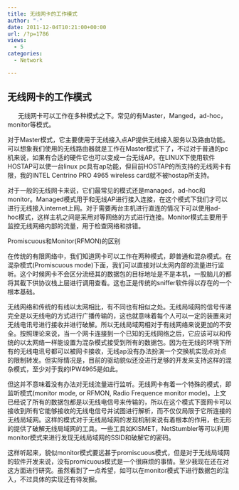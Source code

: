 ```yaml
---
title: 无线网卡的工作模式
author: "-"
date: 2011-12-04T10:21:00+00:00
url: /?p=1786
views:
  - 5
categories:
  - Network

---
```

## 无线网卡的工作模式

       无线网卡可以工作在多种模式之下。常见的有Master，Manged，ad-hoc，monitor等模式。
  
对于Master模式，它主要使用于无线接入点AP提供无线接入服务以及路由功能。可以想象我们使用的无线路由器就是工作在Master模式下了，不过对于普通的pc机来说，如果有合适的硬件它也可以变成一台无线AP。在LINUX下使用软件HOSTAP可以使一台linux pc具有ap功能，但目前HOSTAP的所支持的无线网卡有限，我的INTEL Centrino PRO 4965 wireless card就不被hostap所支持。
  
对于一般的无线网卡来说，它们最常见的模式还是managed，ad-hoc和monitor。Managed模式用于和无线AP进行接入连接，在这个模式下我们才可以进行无线接入internet上网。对于需要两台主机进行直连的情况下可以使用ad-hoc模式，这样主机之间是采用对等网络的方式进行连接。Monitor模式主要用于监控无线网络内部的流量，用于检查网络和排错。
  

 Promiscuous和Monitor(RFMON)的区别
  
在传统的有限网络中，我们知道网卡可以工作在两种模式，即普通和混杂模式。在混杂模式(Promiscuous mode)下面，我们可以直接对以太网内部的流量进行监听。这个时候网卡不会区分流经其的数据包的目标地址是不是本机，一股脑儿的都将其截下供协议栈上层进行调用查看。这也正是传统的sniffer软件得以存在的一个根本基础。
  
无线网络和传统的有线以太网相比，有不同也有相似之处。无线局域网的信号传递完全是以无线电的方式进行广播传输的，这也就意味着每个人可以一定的装置来对无线电讯号进行接收并进行破解。所以无线局域网相对于有线网络来说更加的不安全。按照理论来说，当一个网卡连接到一个已知的无线网络之后，它应该可以和传统的以太网络一样能设置为混杂模式接受到所有的数据包。因为在无线的环境下所有的无线电讯号都可以被网卡接收，无线ap没有办法扮演一个交换机实现点对点的限制转发。但实际情况是，目前的驱动貌似还没进行足够的开发来支持这样的混杂模式，至少对于我的IPW4965是如此。
  
但这并不意味着没有办法对无线流量进行监听。无线网卡有着一个特殊的模式，即监听模式(monitor mode, or RFMON, Radio Frequence monitor mode)。上文已经说了所有的数据包都是以无线电信号来传输的，所以在这个模式下面网卡可以接收到所有它能够接收的无线电信号并试图进行解析，而不仅仅局限于它所连接的无线局域网。这样的模式对于无线局域网的发现机制来说有着根本的作用，也无形的提供了破解无线局域网的工具。一些工具如KISMET，NetStumbler等可以利用monitor模式来进行发现无线局域网的SSID和破解它的密码。
  
这样听起来，貌似monitor模式要远甚于promiscuous模式，但是对于无线局域网的软件开发来说，没有promicuous模式是一个很麻烦的事情。至少我现在还在对这方面进行研究。虽然看到了一点希望，如可以在monitor模式下进行数据包的注入，不过具体的实现还有待发掘。
